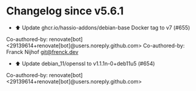 # Changelog since v5.6.1
- ⬆️ Update ghcr.io/hassio-addons/debian-base Docker tag to v7 (#655)

Co-authored-by: renovate[bot] <29139614+renovate[bot]@users.noreply.github.com>
Co-authored-by: Franck Nijhof <git@frenck.dev> 
- ⬆️ Update debian_11/openssl to v1.1.1n-0+deb11u5 (#654)

Co-authored-by: renovate[bot] <29139614+renovate[bot]@users.noreply.github.com> 
